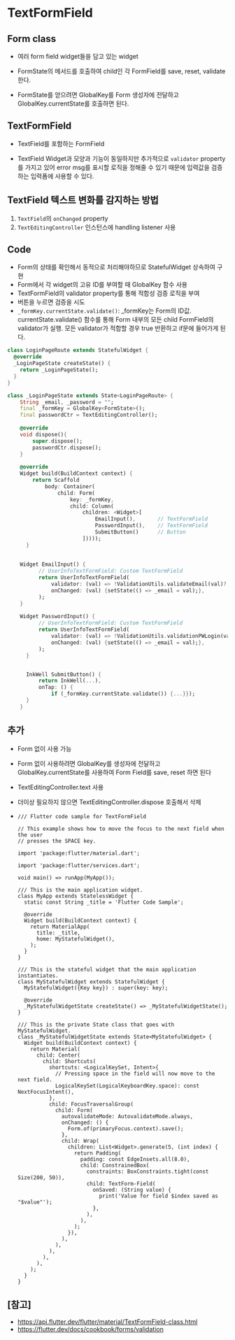 # TextFormField



## Form class

- 여러 form field widget들을 담고 있는 widget

- FormState의 메서드를 호출하여 child인 각 FormField를 save, reset, validate 한다.

- FormState를 얻으려면 GlobalKey를 Form 생성자에 전달하고 GlobalKey.currentState를 호출하면 된다.

  

## TextFormField

- TextField를 포함하는 FormField

- TextField Widget과 모양과 기능이 동일하지만 추가적으로 `validator` property를 가지고 있어 error msg를 표시할 로직을 정해줄 수 있기 때문에 입력값을 검증하는 입력폼에 사용할 수 있다.

   

## TextField 텍스트 변화를 감지하는 방법

1. `TextField`의 `onChanged` property
2. `TextEditingController` 인스턴스에 handling listener 사용



## Code

- Form의 상태를 확인해서 동적으로 처리해야하므로 StatefulWidget 상속하여 구현
- Form에서 각 widget의 고유 ID를 부여할 때 GlobalKey 함수 사용
- TextFormField의 validator property를 통해 적합성 검증 로직을 부여
- 버튼을 누르면 검증을 시도
- `_formKey.currentState.validate()`: _formKey는 Form의 ID값. currentState.validate() 함수를 통해 Form 내부의 모든 child FormField의 validator가 실행. 모든 validator가 적합할 경우 true 반환하고 if문에 들어가게 된다.

```dart
class LoginPageRoute extends StatefulWidget {
  @override
  _LoginPageState createState() {
    return _LoginPageState();
  }
}

class _LoginPageState extends State<LoginPageRoute> {
    String _email, _password = "";
    final _formKey = GlobalKey<FormState>();
    final passwordCtr = TextEditingController();
    
    @override
    void dispose(){
        super.dispose();
        passwordCtr.dispose();
    }
    
    @override
    Widget build(BuildContext context) {
        return Scaffold
            body: Container(
                child: Form(
                    key: _formKey,
                    child: Column(
                        children: <Widget>[
                            EmailInput(),		// TextFormField
                            PasswordInput(),	// TextFormField
                            SubmitButton()		// Button
                        ]))));
      }
    
    
    Widget EmailInput() {
          // UserInfoTextFormField: Custom TextFormField
          return UserInfoTextFormField(
              validator: (val) => !ValidationUtils.validateEmail(val)? msg_invalid_email: null,
              onChanged: (val) {setState(() => _email = val);},
          );
    }
    
    Widget PasswordInput() {
          // UserInfoTextFormField: Custom TextFormField
          return UserInfoTextFormField(
              validator: (val) => !ValidationUtils.validationPWLogin(val)? msg_empty_password: null,
              onChanged: (val) {setState(() => _email = val);},
          );
      }


      InkWell SubmitButton() {
          return InkWell(...),
          onTap: () {
              if (_formKey.currentState.validate()) {...}});
      }
    }
```





## 추가

- Form 없이 사용 가능

- Form 없이 사용하려면 GlobalKey를 생성자에 전달하고 GlobalKey.currentState를 사용하여 Form Field를 save, reset 하면 된다

- TextEditingController.text 사용

- 더이상 필요하지 않으면 TextEditingController.dispose 호출해서 삭제

- ```
  /// Flutter code sample for TextFormField
  
  // This example shows how to move the focus to the next field when the user
  // presses the SPACE key.
  
  import 'package:flutter/material.dart';
  
  import 'package:flutter/services.dart';
  
  void main() => runApp(MyApp());
  
  /// This is the main application widget.
  class MyApp extends StatelessWidget {
    static const String _title = 'Flutter Code Sample';
  
    @override
    Widget build(BuildContext context) {
      return MaterialApp(
        title: _title,
        home: MyStatefulWidget(),
      );
    }
  }
  
  /// This is the stateful widget that the main application instantiates.
  class MyStatefulWidget extends StatefulWidget {
    MyStatefulWidget({Key key}) : super(key: key);
  
    @override
    _MyStatefulWidgetState createState() => _MyStatefulWidgetState();
  }
  
  /// This is the private State class that goes with MyStatefulWidget.
  class _MyStatefulWidgetState extends State<MyStatefulWidget> {
    Widget build(BuildContext context) {
      return Material(
        child: Center(
          child: Shortcuts(
            shortcuts: <LogicalKeySet, Intent>{
              // Pressing space in the field will now move to the next field.
              LogicalKeySet(LogicalKeyboardKey.space): const NextFocusIntent(),
            },
            child: FocusTraversalGroup(
              child: Form(
                autovalidateMode: AutovalidateMode.always,
                onChanged: () {
                  Form.of(primaryFocus.context).save();
                },
                child: Wrap(
                  children: List<Widget>.generate(5, (int index) {
                    return Padding(
                      padding: const EdgeInsets.all(8.0),
                      child: ConstrainedBox(
                        constraints: BoxConstraints.tight(const Size(200, 50)),
                        child: TextForm-Field(
                          onSaved: (String value) {
                            print('Value for field $index saved as "$value"');
                          },
                        ),
                      ),
                    );
                  }),
                ),
              ),
            ),
          ),
        ),
      );
    }
  }
  
  ```







## [참고]

- https://api.flutter.dev/flutter/material/TextFormField-class.html
- https://flutter.dev/docs/cookbook/forms/validation

